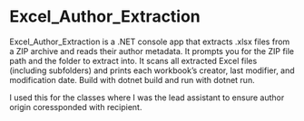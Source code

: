 # Excel_Author_Extraction

Excel_Author_Extraction is a .NET console app that extracts .xlsx files from a ZIP archive and reads their author metadata. It prompts you for the ZIP file path and the folder to extract into. It scans all extracted Excel files (including subfolders) and prints each workbook’s creator, last modifier, and modification date. Build with dotnet build and run with dotnet run.

I used this for the classes where I was the lead assistant to ensure author origin coressponded with recipient.
